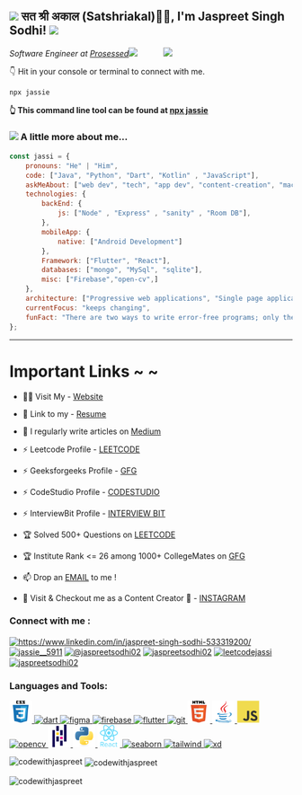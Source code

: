 <h2><img src="https://emojis.slackmojis.com/emojis/images/1531849430/4246/blob-sunglasses.gif?1531849430" width="30"/> सत श्री अकाल (Satshriakal)🙏🏻, I'm Jaspreet Singh Sodhi! <img src="https://media.giphy.com/media/12oufCB0MyZ1Go/giphy.gif" width="50"></h2>
<img align='right' src="https://media.giphy.com/media/qgQUggAC3Pfv687qPC/giphy.gif" width="230">
<p><em>Software Engineer at <a href="https://www.prosessed.com/">Prosessed</a><img src="https://media.giphy.com/media/WUlplcMpOCEmTGBtBW/giphy.gif" width="30"> 


</em></p>

👇 Hit in your console or terminal to connect with me.

```bash
npx jassie
```
**👆 This command line tool can be found at [npx jassie](https://github.com/codewithjaspreet/npx-jassi)**

### <img src="https://media.giphy.com/media/VgCDAzcKvsR6OM0uWg/giphy.gif" width="50"> A little more about me...  

```javascript
const jassi = {
    pronouns: "He" | "Him",
    code: ["Java", "Python", "Dart", "Kotlin" , "JavaScript"],
    askMeAbout: ["web dev", "tech", "app dev", "content-creation", "machine-learning"],
    technologies: {
        backEnd: {
            js: ["Node" , "Express" , "sanity" , "Room DB"],
        },
        mobileApp: {
            native: ["Android Development"]
        },
        Framework: ["Flutter", "React"],
        databases: ["mongo", "MySql", "sqlite"],
        misc: ["Firebase","open-cv",]
    },
    architecture: ["Progressive web applications", "Single page applications"],
    currentFocus: "keeps changing",
    funFact: "There are two ways to write error-free programs; only the third one works"
};
```
 ----
<h1>Important Links ~ ~ </h1>

- 👨‍💻 Visit My - [Website](https://jaspreet.vercel.app/)

- 📝 Link to my - [Resume ](https://drive.google.com/file/d/17K7AKZfx5JgqdmYTX8AEKnBUhhjR5w_x/view?usp=share_link)

- 📝 I regularly write articles on [Medium](https://jaspreetsodhi02.medium.com/)

- ⚡ Leetcode Profile - [LEETCODE](https://leetcode.com/leetcodejassi/)

- ⚡ Geeksforgeeks Profile - [GFG](https://auth.geeksforgeeks.org/user/jaspreetsodhi02/practice) 

- ⚡ CodeStudio Profile - [CODESTUDIO](https://www.codingninjas.com/codestudio/profile/81c3ce70-954c-4d47-b5d4-a3fc6cec3d0e)

- ⚡ InterviewBit Profile - [INTERVIEW BIT](https://www.interviewbit.com/profile/jaspreet-singh_181_463)

- 🏆  Solved 500+ Questions on [LEETCODE](https://leetcode.com/leetcodejassi/)

- 🏆  Institute Rank <= 26 among 1000+ CollegeMates on [GFG](https://auth.geeksforgeeks.org/user/jaspreetsodhi02/practice) 

- 📫  Drop an [EMAIL](jaspreetsodhi02@gmail.com) to me !

- 💪 Visit & Checkout me as a Content Creator  💪 - [INSTAGRAM]( https://www.instagram.com/talk.wid.tech/?hl=en) 



<h3 align="left">Connect with me :</h3>
<p align="left">
<a href="https://www.linkedin.com/in/jaspreetsodhi482/" target="blank"><img align="center" src="https://raw.githubusercontent.com/rahuldkjain/github-profile-readme-generator/master/src/images/icons/Social/linked-in-alt.svg" alt="https://www.linkedin.com/in/jaspreet-singh-sodhi-533319200/" height="30" width="40" /></a>
<a href="https://instagram.com/jassie__5911" target="blank"><img align="center" src="https://raw.githubusercontent.com/rahuldkjain/github-profile-readme-generator/master/src/images/icons/Social/instagram.svg" alt="jassie__5911" height="30" width="40" /></a>
<a href="https://medium.com/@jaspreetsodhi02" target="blank"><img align="center" src="https://raw.githubusercontent.com/rahuldkjain/github-profile-readme-generator/master/src/images/icons/Social/medium.svg" alt="@jaspreetsodhi02" height="30" width="40" /></a>
<a href="https://www.hackerrank.com/jaspreetsodhi02" target="blank"><img align="center" src="https://raw.githubusercontent.com/rahuldkjain/github-profile-readme-generator/master/src/images/icons/Social/hackerrank.svg" alt="jaspreetsodhi02" height="30" width="40" /></a>
<a href="https://www.leetcode.com/leetcodejassi" target="blank"><img align="center" src="https://raw.githubusercontent.com/rahuldkjain/github-profile-readme-generator/master/src/images/icons/Social/leet-code.svg" alt="leetcodejassi" height="30" width="40" /></a>
<a href="https://auth.geeksforgeeks.org/user/jaspreetsodhi02" target="blank"><img align="center" src="https://raw.githubusercontent.com/rahuldkjain/github-profile-readme-generator/master/src/images/icons/Social/geeks-for-geeks.svg" alt="jaspreetsodhi02" height="30" width="40" /></a>
</p>

<h3 align="left">Languages and Tools:</h3>
<p align="left"> <a href="https://www.w3schools.com/css/" target="_blank" rel="noreferrer"> <img src="https://raw.githubusercontent.com/devicons/devicon/master/icons/css3/css3-original-wordmark.svg" alt="css3" width="40" height="40"/> </a> <a href="https://dart.dev" target="_blank" rel="noreferrer"> <img src="https://www.vectorlogo.zone/logos/dartlang/dartlang-icon.svg" alt="dart" width="40" height="40"/> </a> <a href="https://www.figma.com/" target="_blank" rel="noreferrer"> <img src="https://www.vectorlogo.zone/logos/figma/figma-icon.svg" alt="figma" width="40" height="40"/> </a> <a href="https://firebase.google.com/" target="_blank" rel="noreferrer"> <img src="https://www.vectorlogo.zone/logos/firebase/firebase-icon.svg" alt="firebase" width="40" height="40"/> </a> <a href="https://flutter.dev" target="_blank" rel="noreferrer"> <img src="https://www.vectorlogo.zone/logos/flutterio/flutterio-icon.svg" alt="flutter" width="40" height="40"/> </a> <a href="https://git-scm.com/" target="_blank" rel="noreferrer"> <img src="https://www.vectorlogo.zone/logos/git-scm/git-scm-icon.svg" alt="git" width="40" height="40"/> </a> <a href="https://www.w3.org/html/" target="_blank" rel="noreferrer"> <img src="https://raw.githubusercontent.com/devicons/devicon/master/icons/html5/html5-original-wordmark.svg" alt="html5" width="40" height="40"/> </a> <a href="https://www.java.com" target="_blank" rel="noreferrer"> <img src="https://raw.githubusercontent.com/devicons/devicon/master/icons/java/java-original.svg" alt="java" width="40" height="40"/> </a> <a href="https://developer.mozilla.org/en-US/docs/Web/JavaScript" target="_blank" rel="noreferrer"> <img src="https://raw.githubusercontent.com/devicons/devicon/master/icons/javascript/javascript-original.svg" alt="javascript" width="40" height="40"/> </a> <a href="https://opencv.org/" target="_blank" rel="noreferrer"> <img src="https://www.vectorlogo.zone/logos/opencv/opencv-icon.svg" alt="opencv" width="40" height="40"/> </a> <a href="https://pandas.pydata.org/" target="_blank" rel="noreferrer"> <img src="https://raw.githubusercontent.com/devicons/devicon/2ae2a900d2f041da66e950e4d48052658d850630/icons/pandas/pandas-original.svg" alt="pandas" width="40" height="40"/> </a> <a href="https://www.python.org" target="_blank" rel="noreferrer"> <img src="https://raw.githubusercontent.com/devicons/devicon/master/icons/python/python-original.svg" alt="python" width="40" height="40"/> </a> <a href="https://reactjs.org/" target="_blank" rel="noreferrer"> <img src="https://raw.githubusercontent.com/devicons/devicon/master/icons/react/react-original-wordmark.svg" alt="react" width="40" height="40"/> </a> <a href="https://seaborn.pydata.org/" target="_blank" rel="noreferrer"> <img src="https://seaborn.pydata.org/_images/logo-mark-lightbg.svg" alt="seaborn" width="40" height="40"/> </a> <a href="https://tailwindcss.com/" target="_blank" rel="noreferrer"> <img src="https://www.vectorlogo.zone/logos/tailwindcss/tailwindcss-icon.svg" alt="tailwind" width="40" height="40"/> </a> <a href="https://www.adobe.com/products/xd.html" target="_blank" rel="noreferrer"> <img src="https://cdn.worldvectorlogo.com/logos/adobe-xd.svg" alt="xd" width="40" height="40"/> </a> </p>

<p><img align="left" src="https://github-readme-stats.vercel.app/api/top-langs?username=codewithjaspreet&show_icons=true&locale=en&layout=compact" alt="codewithjaspreet" /></p>

<p>&nbsp;<img align="center" src="https://github-readme-stats.vercel.app/api?username=codewithjaspreet&show_icons=true&locale=en" alt="codewithjaspreet" /></p>

<p><img align="center" src="https://github-readme-streak-stats.herokuapp.com/?user=codewithjaspreet&" alt="codewithjaspreet" /></p>


